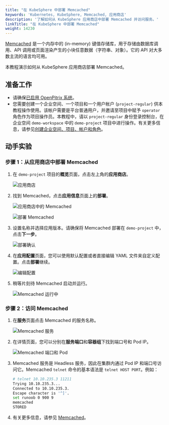 ```yaml
---
title: "在 KubeSphere 中部署 Memcached"
keywords: 'Kubernetes, KubeSphere, Memcached, 应用商店'
description: '了解如何从 KubeSphere 应用商店中部署 Memcached 并访问服务。'
linkTitle: "在 KubeSphere 中部署 Memcached"
weight: 14230
---
```

[Memcached](https://memcached.org/) 是一个内存中的 (in-memory) 键值存储库，用于存储由数据库调用、API 调用或页面渲染产生的小块任意数据（字符串、对象）。它的 API 对大多数主流的语言均可用。

本教程演示如何从 KubeSphere 应用商店部署 Memcached。

## 准备工作

- 请确保[已启用 OpenPitrix 系统](../../../pluggable-components/app-store/)。
- 您需要创建一个企业空间、一个项目和一个用户帐户 (`project-regular`) 供本教程操作使用。该帐户需要是平台普通用户，并邀请至项目中赋予 `operator` 角色作为项目操作员。本教程中，请以 `project-regular` 身份登录控制台，在企业空间 `demo-workspace` 中的 `demo-project` 项目中进行操作。有关更多信息，请参见[创建企业空间、项目、帐户和角色](../../../quick-start/create-workspace-and-project/)。

## 动手实验

### 步骤 1：从应用商店中部署 Memcached

1. 在 `demo-project` 项目的**概览**页面，点击左上角的**应用商店**。

   ![应用商店](/images/docs/zh-cn/appstore/built-in-apps/deploy-memcached-on-ks/in-app-store.png)

2. 找到 Memcached，点击**应用信息**页面上的**部署**。

   ![应用商店中的 Memcached](/images/docs/zh-cn/appstore/built-in-apps/deploy-memcached-on-ks/memcached-app-store.png)

   ![部署 Memcached](/images/docs/zh-cn/appstore/built-in-apps/deploy-memcached-on-ks/deploying-memcached.png)

3. 设置名称并选择应用版本。请确保将 Memcached 部署在 `demo-project` 中，点击**下一步**。

   ![部署确认](/images/docs/zh-cn/appstore/built-in-apps/deploy-memcached-on-ks/deployment-confirm.png)

4. 在**应用配置**页面，您可以使用默认配置或者直接编辑 YAML 文件来自定义配置。点击**部署**继续。

   ![编辑配置](/images/docs/zh-cn/appstore/built-in-apps/deploy-memcached-on-ks/edit-config.png)

5. 稍等片刻待 Memcached 启动并运行。

   ![Memcached 运行中](/images/docs/zh-cn/appstore/built-in-apps/deploy-memcached-on-ks/memcached-running.png)

### 步骤 2：访问 Memcached

1. 在**服务**页面点击 Memcached 的服务名称。

   ![Memcached 服务](/images/docs/zh-cn/appstore/built-in-apps/deploy-memcached-on-ks/memcached-service.png)

2. 在详情页面，您可以分别在**服务端口**和**容器组**下找到端口号和 Pod IP。

   ![Memcached 端口和 Pod](/images/docs/zh-cn/appstore/built-in-apps/deploy-memcached-on-ks/memcached-port-pod.png)

3. Memcached 服务是 Headless 服务，因此在集群内通过 Pod IP 和端口号访问它。Memcached `telnet` 命令的基本语法是 `telnet HOST PORT`。例如：

   ```bash
   # telnet 10.10.235.3 11211
   Trying 10.10.235.3...
   Connected to 10.10.235.3.
   Escape character is '^]'.
   set runoob 0 900 9
   memcached
   STORED
   ```

4. 有关更多信息，请参见 [Memcached](https://memcached.org/)。